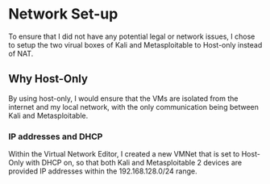 # Network Set-up
To ensure that I did not have any potential legal or network issues, I chose to setup the two virual boxes of Kali and Metasploitable to Host-only instead of NAT. 
## Why Host-Only
By using host-only, I would ensure that the VMs are isolated from the internet and my local network, with the only communication being between Kali and Metasploitable.
### IP addresses and DHCP
Within the Virtual Network Editor, I created a new VMNet that is set to Host-Only with DHCP on, so that both Kali and Metasploitable 2 devices are provided IP addresses within the 192.168.128.0/24 range.
